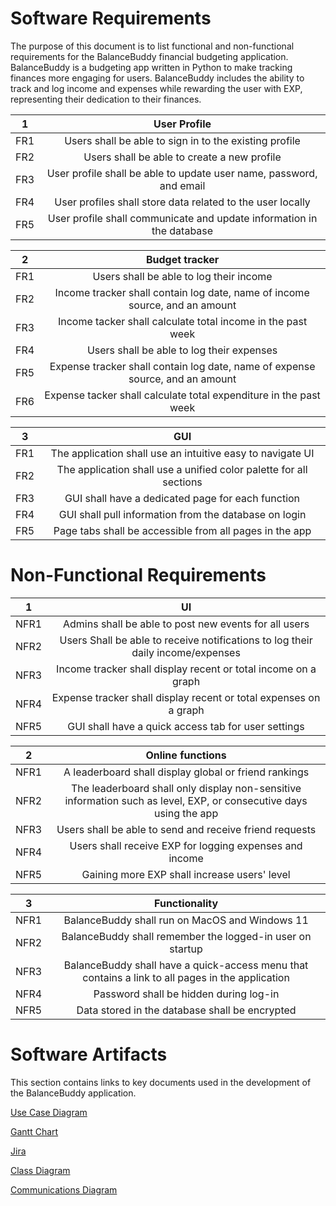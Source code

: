 # Software Requirements
The purpose of this document is to list functional and non-functional requirements for the BalanceBuddy financial budgeting application. BalanceBuddy is a budgeting app written in Python to make tracking finances more engaging for users. BalanceBuddy includes the ability to track and log income and expenses while rewarding the user with EXP, representing their dedication to their finances.

|  1  | User Profile    |
|  :-------------------------: | :------------------------------:|
|  FR1  | Users shall be able to sign in to the existing profile |
|  FR2  | Users shall be able to create a new profile |
|  FR3  | User profile shall be able to update user name, password, and email |
|  FR4  | User profiles shall store data related to the user locally |
|  FR5  | User profile shall communicate and update information in the database |

|  2  | Budget tracker    |
|  :-------------------------: | :------------------------------:|
|  FR1  | Users shall be able to log their income|
|  FR2  | Income tracker shall contain log date, name of income source, and an amount|
|  FR3  | Income tacker shall calculate total income in the past week|
|  FR4  | Users shall be able to log their expenses|
|  FR5  | Expense tracker shall contain log date, name of expense source, and an amount|
|  FR6  | Expense tacker shall calculate total expenditure in the past week|

|  3  | GUI    |  
|  :-------------------------: | :------------------------------:|
|  FR1  | The application shall use an intuitive easy to navigate UI |
|  FR2  | The application shall use a unified color palette for all sections |
|  FR3  | GUI shall have a dedicated page for each function |
|  FR4  | GUI shall pull information from the database on login |
|  FR5  | Page tabs shall be accessible from all pages in the app |

# Non-Functional Requirements
|  1  | UI    |
|  :-------------------------: | :------------------------------:|
|  NFR1  | Admins shall be able to post new events for all users|
|  NFR2  | Users Shall be able to receive notifications to log their daily income/expenses|
|  NFR3  | Income tracker shall display recent or total income on a graph|
|  NFR4  | Expense tracker shall display recent or total expenses on a graph|
|  NFR5  | GUI shall have a quick access tab for user settings |

|  2  | Online functions    |
|  :-------------------------: | :------------------------------:|
|  NFR1  | A leaderboard shall display global or friend rankings|
|  NFR2  | The leaderboard shall only display non-sensitive information such as level, EXP, or consecutive days using the app|
|  NFR3  | Users shall be able to send and receive friend requests |
|  NFR4  | Users shall receive EXP for logging expenses and income |
|  NFR5  | Gaining more EXP shall increase users' level |

|  3  | Functionality    |
|  :-------------------------: | :------------------------------:|
|  NFR1  | BalanceBuddy shall run on MacOS and Windows 11|
|  NFR2  | BalanceBuddy shall remember the logged-in user on startup|
|  NFR3  | BalanceBuddy shall have a quick-access menu that contains a link to all pages in the application|
|  NFR4  | Password shall be hidden during log-in|
|  NFR5  | Data stored in the database shall be encrypted|

# Software Artifacts
This section contains links to key documents used in the development of the  BalanceBuddy application.

[Use Case Diagram](https://github.com/JamesZesiger/gvsu-cis350-Software-Innovators/blob/main/artifacts/Use_Case_Diagram.png)

[Gantt Chart](https://github.com/JamesZesiger/gvsu-cis350-Software-Innovators/blob/main/docs/Gantt_Chart.pdf)

[Jira](https://software-innovators.atlassian.net/jira/software/projects/SCRUM/boards/1)

[Class Diagram](https://github.com/JamesZesiger/gvsu-cis350-Software-Innovators/blob/main/artifacts/Class%20Diagram.pdf)

[Communications Diagram](https://github.com/JamesZesiger/gvsu-cis350-Software-Innovators/blob/main/artifacts/Communication%20Diagram.pdf)
